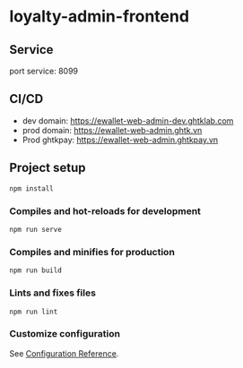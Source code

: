 # loyalty-admin-frontend

## Service
 port service: 8099 
## CI/CD
- dev domain: https://ewallet-web-admin-dev.ghtklab.com 
- prod domain: https://ewallet-web-admin.ghtk.vn
- Prod ghtkpay: https://ewallet-web-admin.ghtkpay.vn

## Project setup
```
npm install
```

### Compiles and hot-reloads for development
```
npm run serve
```

### Compiles and minifies for production
```
npm run build
```

### Lints and fixes files
```
npm run lint
```

### Customize configuration
See [Configuration Reference](https://cli.vuejs.org/config/).
